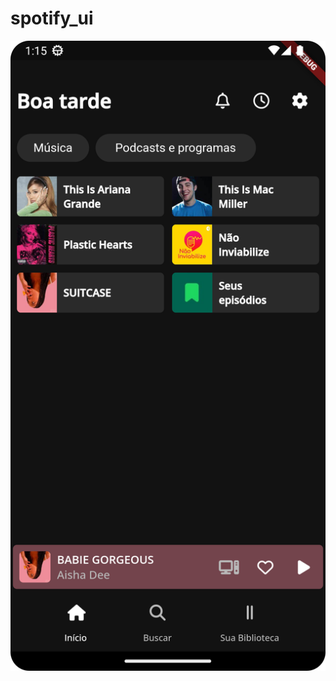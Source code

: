 # spotify_ui

![Spotify](https://raw.githubusercontent.com/julianasalafia/BootcampSantander/main/Screenshots/1_spotify.png)
